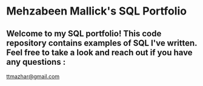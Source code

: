 # Mehzabeen Mallick's SQL Portfolio

## Welcome to my SQL portfolio! This code repository contains examples of SQL I've written. Feel free to take a look and reach out if you have any questions :
ttmazhar@gmail.com
